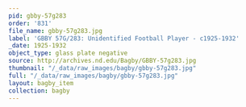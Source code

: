 ```yaml
---
pid: gbby-57g283
order: '831'
file_name: gbby-57g283.jpg
label: 'GBBY 57G/283: Unidentified Football Player - c1925-1932'
_date: 1925-1932
object_type: glass plate negative
source: http://archives.nd.edu/Bagby/GBBY-57g283.jpg
thumbnail: "/_data/raw_images/bagby/gbby-57g283.jpg"
full: "/_data/raw_images/bagby/gbby-57g283.jpg"
layout: bagby_item
collection: bagby
---
```

